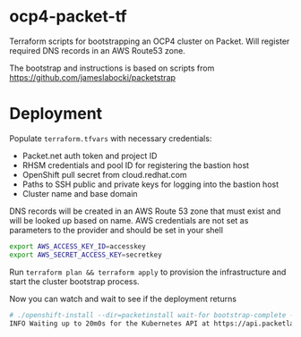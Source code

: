 # ocp4-packet-tf
Terraform scripts for bootstrapping an OCP4 cluster on Packet. 
Will register required DNS records in an AWS Route53 zone.

The bootstrap and instructions is based on scripts from https://github.com/jameslabocki/packetstrap

# Deployment

Populate `terraform.tfvars` with necessary credentials:
  - Packet.net auth token and project ID
  - RHSM credentials and pool ID for registering the bastion host
  - OpenShift pull secret from cloud.redhat.com
  - Paths to SSH public and private keys for logging into the bastion host
  - Cluster name and base domain

DNS records will be created in an AWS Route 53 zone that must exist and will be looked up based on name.
AWS credentials are not set as parameters to the provider and should be set in your shell

```bash
export AWS_ACCESS_KEY_ID=accesskey
export AWS_SECRET_ACCESS_KEY=secretkey
````

Run `terraform plan && terraform apply` to provision the infrastructure and start the cluster bootstrap process.

Now you can watch and wait to see if the deployment returns

```bash
# ./openshift-install --dir=packetinstall wait-for bootstrap-complete --log-level=info 
INFO Waiting up to 20m0s for the Kubernetes API at https://api.packetlab.ocp4.lab.martineg.net:6443
```
